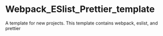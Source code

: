 # Webpack_ESlist_Prettier_template

A template for new projects. This template contains webpack, eslist, and prettier
